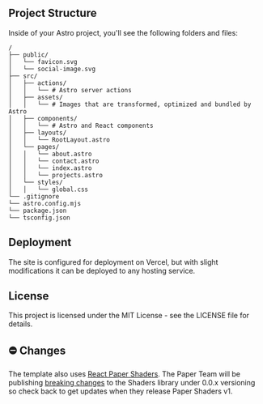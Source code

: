 ## Project Structure

Inside of your Astro project, you'll see the following folders and files:

```text
/
├── public/
│   └── favicon.svg
│   └── social-image.svg
├── src/
│   ├── actions/
│   │   └── # Astro server actions
│   ├── assets/
│   │   └── # Images that are transformed, optimized and bundled by Astro
│   ├── components/
│   │   └── # Astro and React components
│   ├── layouts/
│   │   └── RootLayout.astro
│   └── pages/
│   │   └── about.astro
│   │   └── contact.astro
│   │   └── index.astro
│   │   └── projects.astro
│   └── styles/
│   │   └── global.css
└── .gitignore
└── astro.config.mjs
└── package.json
└── tsconfig.json
```

## Deployment

The site is configured for deployment on Vercel, but with slight modifications it can be deployed to any hosting service.

## License

This project is licensed under the MIT License - see the LICENSE file for details.

## ⛔️ Changes

The template also uses [React Paper Shaders](https://github.com/paper-design/shaders).
The Paper Team will be publishing [breaking changes](https://github.com/paper-design/shaders?tab=readme-ov-file#getting-started) to the Shaders library under 0.0.x versioning so check back to get updates when they release Paper Shaders v1.
